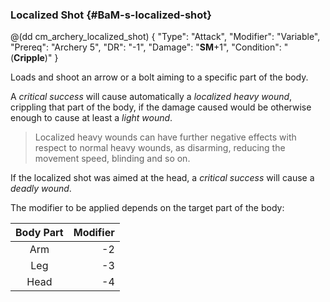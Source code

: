 ### Localized Shot {#BaM-s-localized-shot}


@(dd cm_archery_localized_shot)
{ "Type": "Attack",
	"Modifier": "Variable",
	"Prereq": "Archery 5",
	"DR": "-1",
	"Damage": "__SM__+1",
	"Condition": "(__Cripple__)"
}

Loads and shoot an arrow or a bolt aiming to a specific part of the body.

A _critical success_ will cause automatically
a _localized heavy wound_, crippling that part of the body,
if the damage caused would be otherwise enough to cause at least
a _light wound_.

> Localized heavy wounds can have further negative effects with respect to
normal heavy wounds, as disarming, reducing the movement speed, blinding
and so on.

If the localized shot was aimed at the head, a _critical success_ will cause
a _deadly wound_.

The modifier to be applied depends on the target part of the body:

| Body Part | Modifier |
|:---------:|---------:|
| Arm       | -2       |
| Leg       | -3       |
| Head      | -4       |
